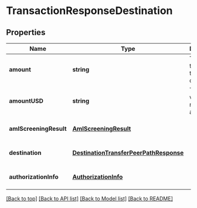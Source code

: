 # TransactionResponseDestination

## Properties

|Name | Type | Description | Notes|
|------------ | ------------- | ------------- | -------------|
|**amount** | **string** | The amount to be sent to this destination. | [optional] [default to undefined]|
|**amountUSD** | **string** | The USD value of the requested amount. | [optional] [default to undefined]|
|**amlScreeningResult** | [**AmlScreeningResult**](AmlScreeningResult.md) |  | [optional] [default to undefined]|
|**destination** | [**DestinationTransferPeerPathResponse**](DestinationTransferPeerPathResponse.md) |  | [optional] [default to undefined]|
|**authorizationInfo** | [**AuthorizationInfo**](AuthorizationInfo.md) |  | [optional] [default to undefined]|




[[Back to top]](#) [[Back to API list]](../../README.md#documentation-for-api-endpoints) [[Back to Model list]](../../README.md#documentation-for-models) [[Back to README]](../../README.md)
